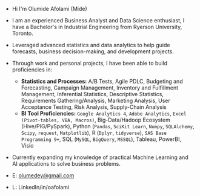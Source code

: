 - Hi I'm Olumide Afolami (Mide)
- I am an experienced Business Analyst and Data Science enthusiast, I have a Bachelor's in Industrial Engineering from Ryerson University, Toronto.
- Leveraged advanced statistics and data analytics to help guide forecasts, business decision-making, and development projects.
- Through work and personal projects, I have been able to build proficiencies in:
  - **Statistics and Processes:** A/B Tests, Agile PDLC, Budgeting and Forecasting, Campaign Management, Inventory and Fulfillment Management, Inferential Statistics, Descriptive Statistics, Requirements Gathering/Analysis, Marketing Analysis, User Acceptance Testing, Risk Analysis, Supply-Chain Analysis
  - **BI Tool Proficiencies:** `Google Analytics 4`, `Adobe Analytics`, `Excel (Pivot-tables, VBA, Macros)`, Big-Data/Hadoop Ecosystem (Hive/PIG/PySpark), Python (`Pandas`, `SciKit Learn`, `Numpy`, `SQLAlchemy`, `Scipy`, `request`, `Matplotlib`), R (`Dplyr`, `tidyverse`), `SAS Base Programming 9+`, SQL (`MySQL`, `BigQuery`, `MSSQL`), Tableau, PowerBI, Visio
- Currently expanding my knowledge of practical Machine Learning and AI applications to solve business problems.

- E: olumedey@gmail.com
- L: LinkedIn/in/oafolami

<!---
Olumedey/Olumedey is a ✨ special ✨ repository because its `README.md` (this file) appears on your GitHub profile.
You can click the Preview link to take a look at your changes.
--->
